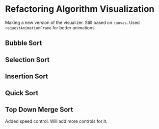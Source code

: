 # Refactoring Algorithm Visualization 

Making a new version of the visualizer. Still based on `canvas`. Used `requestAnimationFrame` for better animations.

## Bubble Sort
<ACanvas id="bubble"/>

## Selection Sort
<ACanvas id="selection"/>

## Insertion Sort
<ACanvas id="insertion"/>

## Quick Sort
<ACanvas id="quick"/>

## Top Down Merge Sort
<ACanvas id="topDownMergeSort"/>

Added speed control. Will add more controls for it.

